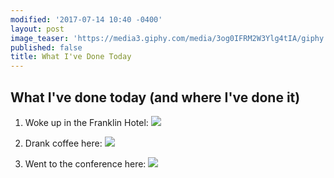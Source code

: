 ```yaml
---
modified: '2017-07-14 10:40 -0400'
layout: post
image_teaser: 'https://media3.giphy.com/media/3og0IFRM2W3Ylg4tIA/giphy.gif'
published: false
title: What I've Done Today
---
```

## What I've done today (and where I've done it) 

1. Woke up in the Franklin Hotel:
![]({{site.baseurl}}/http://cache.marriott.com/propertyimages/p/phlpr/phlpr_main01_r.jpg?resize=0.5x:0.5x)

2. Drank coffee here: 
![]({{site.baseurl}}/http://www.c2-architecture.com/wp-content/uploads/2014/01/so2014009_01-e1430504591297.jpg)

3. Went to the conference here:
![]({{site.baseurl}}/http://www.geekadelphia.com/wp-content/uploads/2015/07/IMG_3393.jpg)
